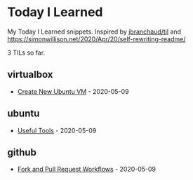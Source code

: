 
# Today I Learned

My Today I Learned snippets. Inspired by [jbranchaud/til](https://github.com/jbranchaud/til) and https://simonwillison.net/2020/Apr/20/self-rewriting-readme/

<!-- count starts -->3<!-- count ends --> TILs so far. 

<!-- index starts -->
## virtualbox

* [Create New Ubuntu VM](https://github.com/dragon12/til/blob/master/virtualbox/create-new-vm.md) - 2020-05-09

## ubuntu

* [Useful Tools](https://github.com/dragon12/til/blob/master/ubuntu/useful-tools.md) - 2020-05-09

## github

* [Fork and Pull Request Workflows](https://github.com/dragon12/til/blob/master/github/fork_workflow.md) - 2020-05-09
<!-- index ends -->


